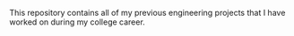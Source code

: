 This repository contains all of my previous engineering projects that I have worked on during my college career. 
